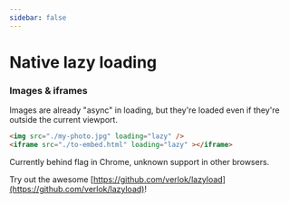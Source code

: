 ```yaml
---
sidebar: false
---
```


# Native lazy loading

### Images & iframes
Images are already "async" in loading, but they're loaded even if they're outside the current viewport.

```html
<img src="./my-photo.jpg" loading="lazy" />
<iframe src="./to-embed.html" loading="lazy" ></iframe>
```

Currently behind flag in Chrome, unknown support in other browsers.

Try out the awesome [https://github.com/verlok/lazyload](https://github.com/verlok/lazyload)!